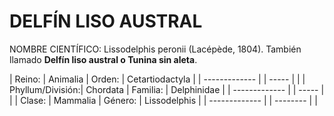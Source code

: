 DELFÍN LISO AUSTRAL
======

NOMBRE CIENTÍFICO: Lissodelphis peronii (Lacépède, 1804). También llamado **Delfín liso austral o Tunina sin aleta**.



| Reino:           | Animalia | Orden:   | Cetartiodactyla |
| -------------    |          | -----    |                 |
| Phyllum/División:| Chordata | Familia: | Delphinidae     |
| -------------    |          | -----    |                 |
| Clase:           | Mammalia | Género:  | Lissodelphis    |
| -------------    |          | -------- |                 |
